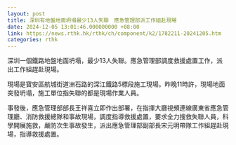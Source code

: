 ```yaml
---
layout: post
title: 深圳有地盤地面坍塌最少13人失聯　應急管理部派工作組赴現場
date: 2024-12-05 13:01:46.000000000 +08:00
link: https://news.rthk.hk/rthk/ch/component/k2/1782211-20241205.htm
categories: rthk
---
```


深圳一個鐵路地盤地面坍塌，最少13人失聯。應急管理部調度救援處置工作，派出工作組趕赴現場。 

現場是寶安區航城街道洲石路的深江鐵路5標段施工現場。昨晚11時許，現場地面突發坍塌，施工單位指失聯的都是現場作業人員。

事發後，應急管理部部長王祥喜立即作出部署，在指揮大廳視頻連線廣東省應急管理廳、消防救援總隊和事故現場，調度指導救援處置，要求全力搜救失聯人員，科學開展施救，嚴防次生事故發生，派出應急管理部副部長宋元明帶隊工作組趕赴現場，指導救援處置。
